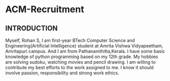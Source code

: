 # ACM-Recruitment
## INTRODUCTION
Myself, Rohan S, I am first-year BTech Computer Science and Engineering(Artificial Intelligence) 
student at Amrita Vishwa Vidyapeetham, Amritapuri campus. And I am from Pathanamthitta,Kerala. I 
have some basic knowledge of python programming based on my 12th grade. My hobbies are solving
sudoku, watching movies and pencil drawing. I am willing to contribute my best efforts to the work
assigned to me. I know it should involve passion, responsibility and strong work ethics.
